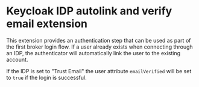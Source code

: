 # Keycloak IDP autolink and verify email extension

This extension provides an authentication step that can be used as part of the first broker login flow.
If a user already exists when connecting through an IDP, the authenticator will automatically link the user to the existing account.

If the IDP is set to "Trust Email" the user attribute `emailVerified` will be set to `true` if the login is successful.